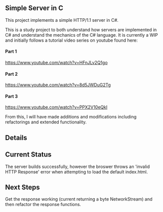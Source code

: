 ## Simple Server in C

This project implements a simple HTTP/1.1 server in C#.

This is a study project to both understand how servers are implemented in C# and understand the mechanics of the C# language. It is currently a WIP and initially follows a tutorial video series on youtube found here:

#### Part 1

https://www.youtube.com/watch?v=HFnJLv2Q1go

#### Part 2

https://www.youtube.com/watch?v=8d5JWDuG2Tg

#### Part 3

https://www.youtube.com/watch?v=PPX2V10eQkI

From this, I will have made additions and modifications including refactorings and extended functionality.

## Details

## Current Status

The server builds successfully, however the broswer throws an 'invalid HTTP Response' error when attempting to load the default index.html.

## Next Steps

Get the response working (current returning a byte NetworkStream) and then refactor the response functions.
